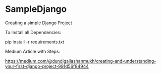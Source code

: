 # SampleDjango

Creating a simple Django Project

To Install all Dependencies:

pip install -r requirements.txt

Medium Article with Steps: 

https://medium.com/@dundigallashanmukh/creating-and-understanding-your-first-django-project-991d56f84944